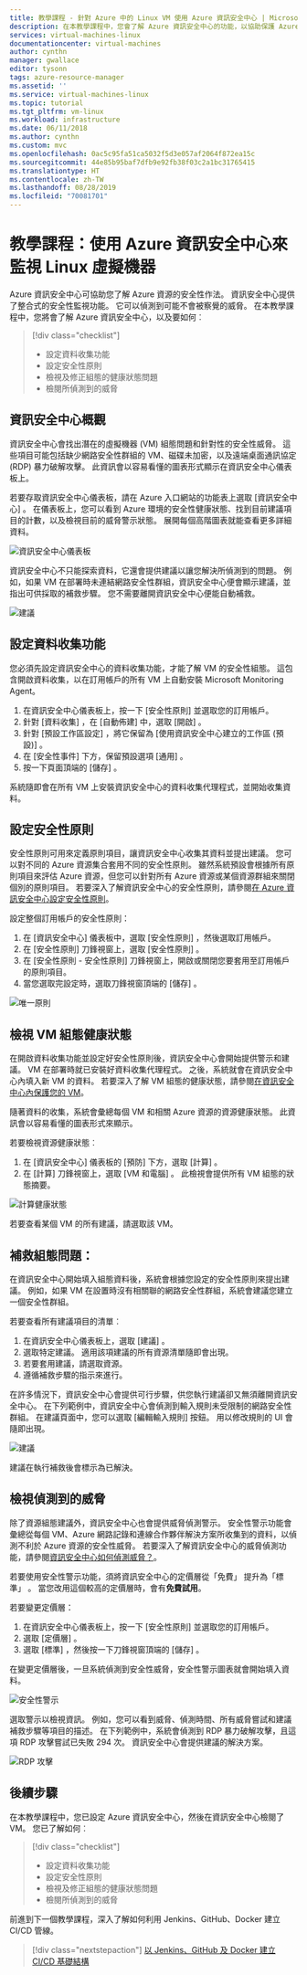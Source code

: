 ```yaml
---
title: 教學課程 - 針對 Azure 中的 Linux VM 使用 Azure 資訊安全中心 | Microsoft Docs
description: 在本教學課程中，您會了解 Azure 資訊安全中心的功能，以協助保護 Azure 中的 Linux 虛擬機器。
services: virtual-machines-linux
documentationcenter: virtual-machines
author: cynthn
manager: gwallace
editor: tysonn
tags: azure-resource-manager
ms.assetid: ''
ms.service: virtual-machines-linux
ms.topic: tutorial
ms.tgt_pltfrm: vm-linux
ms.workload: infrastructure
ms.date: 06/11/2018
ms.author: cynthn
ms.custom: mvc
ms.openlocfilehash: 0ac5c95fa51ca5032f5d3e057af2064f872ea15c
ms.sourcegitcommit: 44e85b95baf7dfb9e92fb38f03c2a1bc31765415
ms.translationtype: HT
ms.contentlocale: zh-TW
ms.lasthandoff: 08/28/2019
ms.locfileid: "70081701"
---
```

# <a name="tutorial-use-azure-security-center-to-monitor-linux-virtual-machines"></a>教學課程：使用 Azure 資訊安全中心來監視 Linux 虛擬機器

Azure 資訊安全中心可協助您了解 Azure 資源的安全性作法。 資訊安全中心提供了整合式的安全性監視功能。 它可以偵測到可能不會被察覺的威脅。 在本教學課程中，您將會了解 Azure 資訊安全中心，以及要如何︰
 
> [!div class="checklist"]
> * 設定資料收集功能
> * 設定安全性原則
> * 檢視及修正組態的健康狀態問題
> * 檢閱所偵測到的威脅

## <a name="security-center-overview"></a>資訊安全中心概觀

資訊安全中心會找出潛在的虛擬機器 (VM) 組態問題和針對性的安全性威脅。 這些項目可能包括缺少網路安全性群組的 VM、磁碟未加密，以及遠端桌面通訊協定 (RDP) 暴力破解攻擊。 此資訊會以容易看懂的圖表形式顯示在資訊安全中心儀表板上。

若要存取資訊安全中心儀表板，請在 Azure 入口網站的功能表上選取 [資訊安全中心]  。 在儀表板上，您可以看到 Azure 環境的安全性健康狀態、找到目前建議項目的計數，以及檢視目前的威脅警示狀態。 展開每個高階圖表就能查看更多詳細資料。

![資訊安全中心儀表板](./media/tutorial-azure-security/asc-dash.png)

資訊安全中心不只能探索資料，它還會提供建議以讓您解決所偵測到的問題。 例如，如果 VM 在部署時未連結網路安全性群組，資訊安全中心便會顯示建議，並指出可供採取的補救步驟。 您不需要離開資訊安全中心便能自動補救。  

![建議](./media/tutorial-azure-security/recommendations.png)

## <a name="set-up-data-collection"></a>設定資料收集功能

您必須先設定資訊安全中心的資料收集功能，才能了解 VM 的安全性組態。 這包含開啟資料收集，以在訂用帳戶的所有 VM 上自動安裝 Microsoft Monitoring Agent。

1. 在資訊安全中心儀表板上，按一下 [安全性原則]  並選取您的訂用帳戶。 
2. 針對 [資料收集]  ，在 [自動佈建]  中，選取 [開啟]  。
3. 針對 [預設工作區設定]  ，將它保留為 [使用資訊安全中心建立的工作區 (預設)]  。
4. 在 [安全性事件]  下方，保留預設選項 [通用]  。
4. 按一下頁面頂端的 [儲存]  。 

系統隨即會在所有 VM 上安裝資訊安全中心的資料收集代理程式，並開始收集資料。 

## <a name="set-up-a-security-policy"></a>設定安全性原則

安全性原則可用來定義原則項目，讓資訊安全中心收集其資料並提出建議。 您可以對不同的 Azure 資源集合套用不同的安全性原則。 雖然系統預設會根據所有原則項目來評估 Azure 資源，但您可以針對所有 Azure 資源或某個資源群組來關閉個別的原則項目。 若要深入了解資訊安全中心的安全性原則，請參閱[在 Azure 資訊安全中心設定安全性原則](../../security-center/security-center-policies.md)。 

設定整個訂用帳戶的安全性原則：

1. 在 [資訊安全中心] 儀表板中，選取 [安全性原則]  ，然後選取訂用帳戶。
2. 在 [安全性原則]  刀鋒視窗上，選取 [安全性原則]  。 
3. 在 [安全性原則 - 安全性原則]  刀鋒視窗上，開啟或關閉您要套用至訂用帳戶的原則項目。
4. 當您選取完設定時，選取刀鋒視窗頂端的 [儲存]  。 

![唯一原則](./media/tutorial-azure-security/unique-policy.png)

## <a name="view-vm-configuration-health"></a>檢視 VM 組態健康狀態

在開啟資料收集功能並設定好安全性原則後，資訊安全中心會開始提供警示和建議。 VM 在部署時就已安裝好資料收集代理程式。 之後，系統就會在資訊安全中心內填入新 VM 的資料。 若要深入了解 VM 組態的健康狀態，請參閱[在資訊安全中心內保護您的 VM](../../security-center/security-center-virtual-machine-protection.md)。 

隨著資料的收集，系統會彙總每個 VM 和相關 Azure 資源的資源健康狀態。 此資訊會以容易看懂的圖表形式來顯示。 

若要檢視資源健康狀態︰

1.  在 [資訊安全中心] 儀表板的 [預防]  下方，選取 [計算]  。 
2.  在 [計算]  刀鋒視窗上，選取 [VM 和電腦]  。 此檢視會提供所有 VM 組態的狀態摘要。

![計算健康狀態](./media/tutorial-azure-security/compute-health.png)

若要查看某個 VM 的所有建議，請選取該 VM。 

## <a name="remediate-configuration-issues"></a>補救組態問題：

在資訊安全中心開始填入組態資料後，系統會根據您設定的安全性原則來提出建議。 例如，如果 VM 在設置時沒有相關聯的網路安全性群組，系統會建議您建立一個安全性群組。 

若要查看所有建議項目的清單︰ 

1. 在資訊安全中心儀表板上，選取 [建議]  。
2. 選取特定建議。 適用該項建議的所有資源清單隨即會出現。
3. 若要套用建議，請選取資源。 
4. 遵循補救步驟的指示來進行。 

在許多情況下，資訊安全中心會提供可行步驟，供您執行建議卻又無須離開資訊安全中心。 在下列範例中，資訊安全中心會偵測到輸入規則未受限制的網路安全性群組。 在建議頁面中，您可以選取 [編輯輸入規則]  按鈕。 用以修改規則的 UI 會隨即出現。 

![建議](./media/tutorial-azure-security/remediation.png)

建議在執行補救後會標示為已解決。 

## <a name="view-detected-threats"></a>檢視偵測到的威脅

除了資源組態建議外，資訊安全中心也會提供威脅偵測警示。 安全性警示功能會彙總從每個 VM、Azure 網路記錄和連線合作夥伴解決方案所收集到的資料，以偵測不利於 Azure 資源的安全性威脅。 若要深入了解資訊安全中心的威脅偵測功能，請參閱[資訊安全中心如何偵測威脅？](../../security-center/security-center-alerts-overview.md#detect-threats)。

若要使用安全性警示功能，須將資訊安全中心的定價層從「免費」  提升為「標準」  。 當您改用這個較高的定價層時，會有**免費試用**。 

若要變更定價層：  

1. 在資訊安全中心儀表板上，按一下 [安全性原則]  並選取您的訂用帳戶。
2. 選取 [定價層]  。
3. 選取 [標準]  ，然後按一下刀鋒視窗頂端的 [儲存]  。


在變更定價層後，一旦系統偵測到安全性威脅，安全性警示圖表就會開始填入資料。

![安全性警示](./media/tutorial-azure-security/security-alerts.png)

選取警示以檢視資訊。 例如，您可以看到威脅、偵測時間、所有威脅嘗試和建議補救步驟等項目的描述。 在下列範例中，系統會偵測到 RDP 暴力破解攻擊，且這項 RDP 攻擊嘗試已失敗 294 次。 資訊安全中心會提供建議的解決方案。

![RDP 攻擊](./media/tutorial-azure-security/rdp-attack.png)

## <a name="next-steps"></a>後續步驟
在本教學課程中，您已設定 Azure 資訊安全中心，然後在資訊安全中心檢閱了 VM。 您已了解如何︰

> [!div class="checklist"]
> * 設定資料收集功能
> * 設定安全性原則
> * 檢視及修正組態的健康狀態問題
> * 檢閱所偵測到的威脅

前進到下一個教學課程，深入了解如何利用 Jenkins、GitHub、Docker 建立 CI/CD 管線。

> [!div class="nextstepaction"]
> [以 Jenkins、GitHub 及 Docker 建立 CI/CD 基礎結構](tutorial-jenkins-github-docker-cicd.md)

